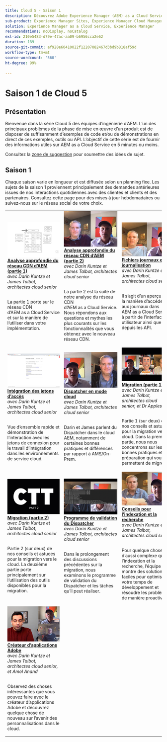 ```yaml
---
title: Cloud 5 - Saison 1
description: Découvrez Adobe Experience Manager (AEM) as a Cloud Service grâce aux ingénieures et ingénieurs experts d’Adobe qui l’ont créé et aux services experts qui le mettent en œuvre.
sub-product: Experience Manager Sites, Experience Manager Cloud Manager, Experience Manager Assets
solution: Experience Manager as a Cloud Service, Experience Manager
recommendations: noDisplay, noCatalog
exl-id: 210e5483-d79e-47ac-aa09-b6956cca2e62
duration: 189
source-git-commit: af928e60410022f12207082467d3bd9b818af59d
workflow-type: tm+mt
source-wordcount: '560'
ht-degree: 99%

---
```


# Saison 1 de Cloud 5

## Présentation

Bienvenue dans la série Cloud 5 des équipes d’ingénierie d’AEM. L’un des principaux problèmes de la phase de mise en œuvre d’un produit est de disposer de suffisamment d’exemples de code et/ou de démonstrations en direct de ces exemples, outils ou API. L’objectif de cette série est de fournir des informations utiles sur AEM as a Cloud Service en 5 minutes ou moins.

Consultez la [zone de suggestion](https://forms.office.com/r/74P5Xz4UH0) pour soumettre des idées de sujet.

## Saison 1

Chaque saison varie en longueur et est diffusée selon un planning fixe. Les sujets de la saison 1 proviennent principalement des demandes antérieures issues de nos interactions quotidiennes avec des clientes et clients et des partenaires. Consultez cette page pour des mises à jour hebdomadaires ou suivez-nous sur le réseau social de votre choix.

<table>
  <tr>
   <td>
      <a href="./cloud5-aem-cdn-part1.md">
      <img alt="Réseau CDN AEM Partie 1" src="./imgs/001-thumb.png"/>
      </a>
      <div>
         <a href="./cloud5-aem-cdn-part1.md"><strong>Analyse approfondie du réseau CDN d’AEM (partie 1)</strong></a>
<br/><em>avec Darin Kuntze et James Talbot, architectes cloud senior</em>
      </div>
      <p>
        <br/>
La partie 1 porte sur le réseau CDN d’AEM as a Cloud Service et sur la manière de l’utiliser dans votre implémentation.
      </p>
     </td>   
     <td>
      <a href="./cloud5-aem-cdn-part2.md">
         <img alt="Réseau CDN AEM Partie 2" src="./imgs/002-thumb.png"/>
      </a>
      <div>
         <a href="./cloud5-aem-cdn-part2.md"><strong>Analyse approfondie du réseau CDN d’AEM (partie 2)</strong></a>
<br/><em>avec Darin Kuntze et James Talbot, architectes cloud senior</em>
      </div>
      <p>
        <br/>
La partie 2 est la suite de notre analyse du réseau CDN d’AEM as a Cloud Service. Nous répondons aux questions et mythes les plus courants sur les fonctionnalités que vous obtenez avec le nouveau réseau CDN.
      </p>
   </td>
     <td>
        <a href="./cloud5-aem-log-files.md">
            <img alt="Fichiers journaux et journalisation" src="./imgs/003-thumb.png"/>
        </a>
      <div>
         <a href="./cloud5-aem-log-files.md"><strong>Fichiers journaux et journalisation</strong></a>
<br/><em>avec Darin Kuntze et James Talbot, architectes cloud senior</em>
      </div>
      <p>
        <br/>
Il s’agit d’un aperçu de la manière d’accéder aux journaux dans AEM as a Cloud Service, à partir de l’interface utilisateur ainsi que depuis les API.
      </p>
   </td> 
  </tr>
  <tr>
   <td>
        <a href="./cloud5-getting-login-token-integrations.md">
            <img alt="Jetons d’accès" src="./imgs/004-thumb.png"/>
        </a>
      <div>
        <a href="./cloud5-getting-login-token-integrations.md"><strong>Intégration des jetons d’accès</strong></a>
<br/><em>avec Darin Kuntze et James Talbot, architectes cloud senior</em>
      </div>
      <p>
        <br/>
Vue d’ensemble rapide et démonstration de l’interaction avec les jetons de connexion pour le travail d’intégration dans les environnements de service cloud.
      </p>
     </td>   
     <td>
      <a href="./cloud5-aem-dispatcher-cloud.md">
      <img alt="Dispatcher en mode cloud" src="./imgs/005-thumb.png"/>
       </a>  
      <div>
        <a href="./cloud5-aem-dispatcher-cloud.md"><strong>Dispatcher en mode cloud</strong></a>
<br/><em>avec Darin Kuntze et James Talbot, architectes cloud senior</em>
      </div>
      <p>
        <br/>
Darin et James parlent du Dispatcher dans le cloud AEM, notamment de certaines bonnes pratiques et différences par rapport à AMS/On-Prem. 
      </p>
   </td>
     <td>
        <a href="./cloud5-aem-content-migration-part-1.md">
            <img alt="Migration (partie 1)" src="./imgs/006-thumb.png"/>
        </a>
      <div>
         <a href="./cloud5-aem-content-migration-part-1.md"><strong>Migration (partie 1)</strong></a>
<br/><em>avec Darin Kuntze et James Talbot, architectes cloud senior, et Dr Applesmith</em>
      </div>
      <p>
        <br/>
Partie 1 (sur deux) de nos conseils et astuces pour la migration vers le cloud. Dans la première partie, nous nous concentrons sur les bonnes pratiques et la préparation qui vous permettent de migrer.
      </p>
   </td> 
  </tr>
<tr>
   <td>
        <a href="./cloud5-aem-content-migration-part-2.md">
            <img alt="Migration (partie 2)" src="./imgs/007-thumb.png"/>
        </a>
      <div>
        <a href="./cloud5-aem-content-migration-part-2.md"><strong>Migration (partie 2)</strong></a>
<br/><em>avec Darin Kuntze et James Talbot, architectes cloud senior</em>
      </div>
      <p>
        <br/>
Partie 2 (sur deux) de nos conseils et astuces pour la migration vers le cloud. La deuxième partie porte principalement sur l’utilisation des outils disponibles pour la migration.
      </p>
     </td>   
     <td>
        <a href="./cloud5-aem-dispatcher-validator.md">
            <img alt="Programme de validation du Dispatcher" src="./imgs/008-thumb.png"/>
        </a>
      <div>
         <a href="./cloud5-aem-dispatcher-validator.md"><strong>Programme de validation du Dispatcher</strong></a>
<br/><em>avec Darin Kuntze et James Talbot, architectes cloud senior</em>
      </div>
      <p>
        <br/>
Dans le prolongement des discussions précédentes sur la migration, nous examinons le programme de validation du Dispatcher et les tâches qu’il peut réaliser.
      </p>
   </td>
     <td>
        <a href="./cloud5-aem-search-and-indexing.md">
            <img alt="Conseils pour l’indexation et la recherche" src="./imgs/009-thumb.png"/>
        </a>
      <div>
         <a href="./cloud5-aem-search-and-indexing.md"><strong>Conseils pour l’indexation et la recherche</strong></a>
<br/><em>avec Darin Kuntze et James Talbot, architectes cloud senior</em>
      </div>
      <p>
        <br/>
Pour quelque chose d’aussi complexe que l’indexation et la recherche, l’équipe vous montre des solutions faciles pour optimiser votre temps de développement et résoudre les problèmes de manière proactive.
      </p>
   </td> 
  </tr>
    <tr>
        <td>
            <a href="./cloud5-adobe-app-builder.md">
                <img alt="Créateur d’applications Adobe" src="./imgs/010-thumb.png"/>
            </a>
            <div>
                <a href="./cloud5-adobe-app-builder.md"><strong>Créateur d’applications Adobe</strong></a><br/>
<em>avec Darin Kuntze et James Talbot, architectes cloud senior, et Amol Anand</em>
            </div>
            <p><br/>
                Observez des choses intéressantes que vous pouvez faire avec le créateur d’applications Adobe et découvrez quelque chose de nouveau sur l’avenir des personnalisations dans le cloud.
            </p>
        </td>
        <td></td>
        <td></td>
    </tr>
</table>
